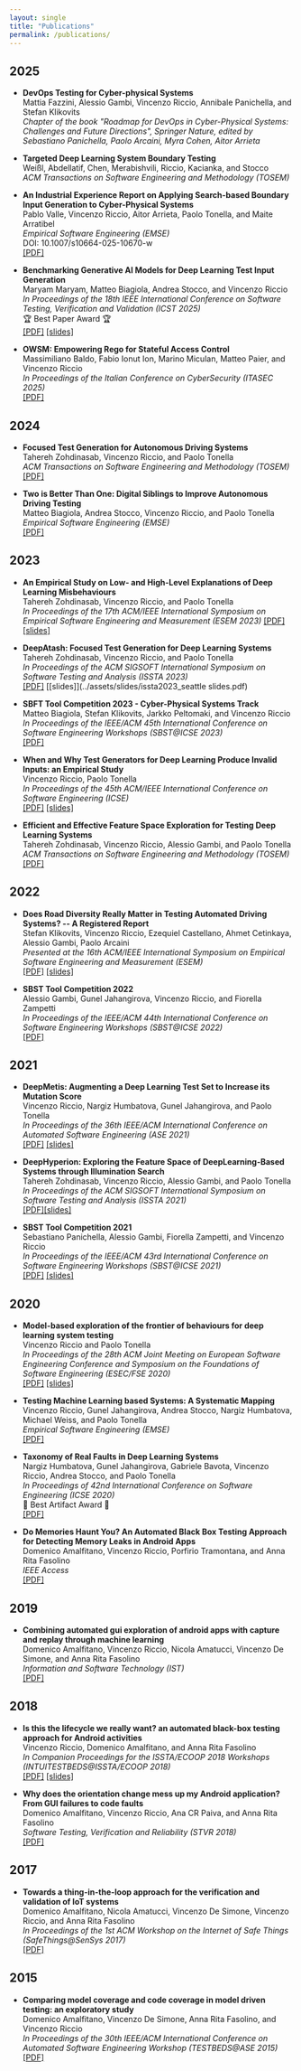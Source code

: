 ```yaml
---
layout: single
title: "Publications"
permalink: /publications/
---
```

## 2025
* **DevOps Testing for Cyber-physical Systems**  
   Mattia Fazzini, Alessio Gambi, Vincenzo Riccio, Annibale Panichella, and Stefan Klikovits  
  *Chapter of the book "Roadmap for DevOps in Cyber-Physical Systems: Challenges and Future Directions", Springer Nature, edited by Sebastiano Panichella, Paolo Arcaini, Myra Cohen, Aitor Arrieta*  

* **Targeted Deep Learning System Boundary Testing**  
   Weißl, Abdellatif, Chen, Merabishvili, Riccio, Kacianka, and Stocco  
  *ACM Transactions on Software Engineering and Methodology (TOSEM)*  
 
* **An Industrial Experience Report on Applying Search-based Boundary Input Generation to Cyber-Physical Systems**  
   Pablo Valle, Vincenzo Riccio, Aitor Arrieta, Paolo Tonella, and Maite Arratibel  
  *Empirical Software Engineering (EMSE)*  
  DOI: 10.1007/s10664-025-10670-w  
  [\[PDF\]](../assets/pdf/EMSE_LIFTJANUS.pdf)  
  
* **Benchmarking Generative AI Models for Deep Learning Test Input Generation**  
  Maryam Maryam, Matteo Biagiola, Andrea Stocco, and Vincenzo Riccio  
  *In Proceedings of the 18th IEEE International Conference on Software Testing, Verification and Validation (ICST 2025)*  
  🏆 Best Paper Award 🏆  
  [\[PDF\]](../assets/pdf/ICST2025.pdf) [\[slides\]](../assets/slides/maryam_icst_2025.pdf) 

* **OWSM: Empowering Rego for Stateful Access Control**  
   Massimiliano Baldo, Fabio Ionut Ion, Marino Miculan, Matteo Paier, and Vincenzo Riccio  
  *In Proceedings of the Italian Conference on CyberSecurity (ITASEC 2025)*  
  [\[PDF\]](../assets/pdf/itasec25.pdf)

## 2024
* **Focused Test Generation for Autonomous Driving Systems**  
   Tahereh Zohdinasab, Vincenzo Riccio, and Paolo Tonella  
  *ACM Transactions on Software Engineering and Methodology (TOSEM)*  
  [\[PDF\]](../assets/pdf/TOSEM2024.pdf)

* **Two is Better Than One: Digital Siblings to Improve Autonomous Driving Testing**  
  Matteo Biagiola, Andrea Stocco, Vincenzo Riccio, and Paolo Tonella  
  *Empirical Software Engineering (EMSE)*  
  [\[PDF\]](../assets/pdf/EMSE2024.pdf)

## 2023
* **An Empirical Study on Low- and High-Level Explanations of Deep Learning Misbehaviours**  
  Tahereh Zohdinasab, Vincenzo Riccio, and Paolo Tonella  
  *In Proceedings of the 17th ACM/IEEE International Symposium on Empirical Software Engineering and Measurement (ESEM 2023)*
   [\[PDF\]](../assets/pdf/ESEM2023.pdf) [\[slides\]](../assets/pdf/esem2023_nola.pdf) 

* **DeepAtash: Focused Test Generation for Deep Learning Systems**  
  Tahereh Zohdinasab, Vincenzo Riccio, and Paolo Tonella  
  *In Proceedings of the ACM SIGSOFT International Symposium on Software Testing and Analysis (ISSTA 2023)*  
   [\[PDF\]](../assets/pdf/deepatash_issta23.pdf) [\[slides\]](../assets/slides/issta2023_seattle slides.pdf)
  
* **SBFT Tool Competition 2023 - Cyber-Physical Systems Track**  
  Matteo Biagiola, Stefan Klikovits, Jarkko Peltomaki, and Vincenzo Riccio   
  *In Proceedings of the IEEE/ACM 45th International Conference on Software Engineering Workshops (SBST@ICSE 2023)*  
  [\[PDF\]](../assets/pdf/SBFT_2023.pdf)

* **When and Why Test Generators for Deep Learning Produce Invalid Inputs: an Empirical Study**  
  Vincenzo Riccio, Paolo Tonella  
  *In Proceedings of the 45th ACM/IEEE International Conference on Software Engineering (ICSE)*  
  [\[PDF\]](../assets/pdf/ICSE2023.pdf) [\[slides\]](../assets/slides/riccio_icse_2023.pdf)

* **Efficient and Effective Feature Space Exploration for Testing Deep Learning Systems**  
  Tahereh Zohdinasab, Vincenzo Riccio, Alessio Gambi, and Paolo Tonella  
  *ACM Transactions on Software Engineering and Methodology (TOSEM)*  
  [\[PDF\]](../assets/pdf/TOSEM2022.pdf)    

## 2022

* **Does Road Diversity Really Matter in Testing Automated Driving Systems? -- A Registered Report**  
  Stefan Klikovits, Vincenzo Riccio, Ezequiel Castellano, Ahmet Cetinkaya, Alessio Gambi, Paolo Arcaini  
  *Presented at the 16th ACM/IEEE International Symposium on Empirical Software Engineering and Measurement (ESEM)*  
  [\[PDF\]](../assets/pdf/esem2022.pdf) [\[slides\]](../assets/slides/ESEM_2022_slides_short.pdf)  

* **SBST Tool Competition 2022**  
  Alessio Gambi, Gunel Jahangirova, Vincenzo Riccio, and Fiorella Zampetti   
  *In Proceedings of the IEEE/ACM 44th International Conference on Software Engineering Workshops (SBST@ICSE 2022)*  
  [\[PDF\]](../assets/pdf/SBST2022.pdf)

## 2021

* **DeepMetis: Augmenting a Deep Learning Test Set to Increase its Mutation Score**  
  Vincenzo Riccio, Nargiz Humbatova, Gunel Jahangirova, and Paolo Tonella  
  *In Proceedings of the 36th IEEE/ACM International Conference on Automated Software Engineering (ASE 2021)*  
  [\[PDF\]](../assets/pdf/ase2021.pdf) [\[slides\]](../assets/slides/ase2021_slides.pdf)

* **DeepHyperion: Exploring the Feature Space of DeepLearning-Based Systems through Illumination Search**  
  Tahereh Zohdinasab, Vincenzo Riccio, Alessio Gambi, and Paolo Tonella  
  *In Proceedings of the ACM SIGSOFT International Symposium on Software Testing and Analysis (ISSTA 2021)*  
  [\[PDF\]](../assets/pdf/issta2021.pdf)[\[slides\]](../assets/slides/issta2021_slides.pdf)

* **SBST Tool Competition 2021**  
  Sebastiano Panichella, Alessio Gambi, Fiorella Zampetti, and Vincenzo Riccio  
  *In Proceedings of the IEEE/ACM 43rd International Conference on Software Engineering Workshops (SBST@ICSE 2021)*  
  [\[PDF\]](../assets/pdf/sbst2021.pdf) [\[slides\]](../assets/slides/sbst2021_slides.pdf)

## 2020

* **Model-based exploration of the frontier of behaviours for deep learning system testing**  
  Vincenzo Riccio and Paolo Tonella  
  *In Proceedings of the 28th ACM Joint Meeting on European Software Engineering Conference and Symposium on the Foundations of Software Engineering (ESEC/FSE 2020)*  
  [\[PDF\]](../assets/pdf/FSE2020.pdf) [\[slides\]](../assets/slides/fse2020_slides.pdf)

* **Testing Machine Learning based Systems: A Systematic Mapping**  
  Vincenzo Riccio, Gunel Jahangirova, Andrea Stocco, Nargiz Humbatova, Michael Weiss, and Paolo Tonella  
  *Empirical Software Engineering (EMSE)*  
  [\[PDF\]](../assets/pdf/EMSE2020.pdf)

* **Taxonomy of Real Faults in Deep Learning Systems**  
  Nargiz Humbatova, Gunel Jahangirova, Gabriele Bavota, Vincenzo Riccio, Andrea Stocco, and Paolo Tonella  
  *In Proceedings of 42nd International Conference on Software Engineering (ICSE 2020)*  
  🌟 Best Artifact Award 🌟  
  [\[PDF\]](../assets/pdf/ICSE2019.pdf)

* **Do Memories Haunt You? An Automated Black Box Testing Approach for Detecting Memory Leaks in Android Apps**   
  Domenico Amalfitano, Vincenzo Riccio, Porfirio Tramontana, and Anna Rita Fasolino      
  *IEEE Access*  
  [\[PDF\]](../assets/pdf/ieeeaccess2020.pdf)

## 2019

* **Combining automated gui exploration of android apps with capture and replay through machine learning**  
  Domenico Amalfitano, Vincenzo Riccio, Nicola Amatucci, Vincenzo De Simone, and Anna Rita Fasolino  
  *Information and Software Technology (IST)*  
  [\[PDF\]](../assets/pdf/IST2018.pdf)

## 2018
* **Is this the lifecycle we really want? an automated black-box testing approach for Android activities**  
  Vincenzo Riccio, Domenico Amalfitano, and Anna Rita Fasolino  
  *In Companion Proceedings for the ISSTA/ECOOP 2018 Workshops (INTUITESTBEDS@ISSTA/ECOOP 2018)*  
  [\[PDF\]](../assets/pdf/intuitestbeds2018.pdf) [\[slides\]](../assets/slides/intuitestbeds2018_slides.pdf)

* **Why does the orientation change mess up my Android application? From GUI failures to code faults**  
  Domenico Amalfitano, Vincenzo Riccio, Ana CR Paiva, and Anna Rita Fasolino  
  *Software Testing, Verification and Reliability (STVR 2018)*  
  [\[PDF\]](../assets/pdf/stvr2018.pdf)

## 2017
* **Towards a thing-in-the-loop approach for the verification and validation of IoT systems**  
  Domenico Amalfitano, Nicola Amatucci, Vincenzo De Simone, Vincenzo Riccio, and Anna Rita Fasolino  
  *In Proceedings of the 1st ACM Workshop on the Internet of Safe Things (SafeThings@SenSys 2017)*  
  [\[PDF\]](../assets/pdf/safethings2017.pdf)

## 2015
* **Comparing model coverage and code coverage in model driven testing: an exploratory study**  
  Domenico Amalfitano, Vincenzo De Simone, Anna Rita Fasolino, and Vincenzo Riccio  
  *In Proceedings of the 30th IEEE/ACM International Conference on Automated Software Engineering Workshop (TESTBEDS@ASE 2015)*  
  [\[PDF\]](../assets/pdf/testbeds2015.pdf)
